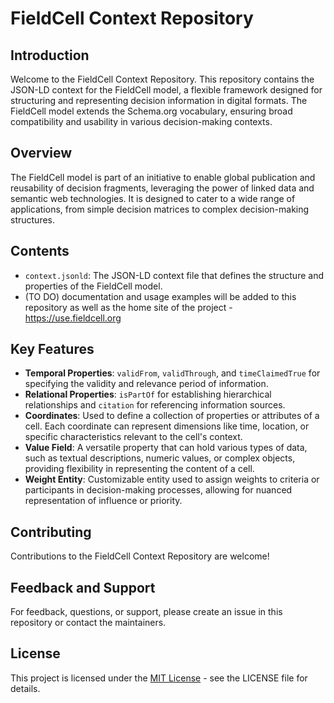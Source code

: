 # FieldCell Context Repository

## Introduction
Welcome to the FieldCell Context Repository. This repository contains the JSON-LD context for the FieldCell model, a flexible framework designed for structuring and representing decision information in digital formats. The FieldCell model extends the Schema.org vocabulary, ensuring broad compatibility and usability in various decision-making contexts.

## Overview
The FieldCell model is part of an initiative to enable global publication and reusability of decision fragments, leveraging the power of linked data and semantic web technologies. It is designed to cater to a wide range of applications, from simple decision matrices to complex decision-making structures.

## Contents
- `context.jsonld`: The JSON-LD context file that defines the structure and properties of the FieldCell model.
- (TO DO) documentation and usage examples will be added to this repository as well as the home site of the project - https://use.fieldcell.org

## Key Features
- **Temporal Properties**: `validFrom`, `validThrough`, and `timeClaimedTrue` for specifying the validity and relevance period of information.
- **Relational Properties**: `isPartOf` for establishing hierarchical relationships and `citation` for referencing information sources.
- **Coordinates**: Used to define a collection of properties or attributes of a cell. Each coordinate can represent dimensions like time, location, or specific characteristics relevant to the cell's context.
- **Value Field**: A versatile property that can hold various types of data, such as textual descriptions, numeric values, or complex objects, providing flexibility in representing the content of a cell.
- **Weight Entity**: Customizable entity used to assign weights to criteria or participants in decision-making processes, allowing for nuanced representation of influence or priority.

## Contributing
Contributions to the FieldCell Context Repository are welcome! 
## Feedback and Support
For feedback, questions, or support, please create an issue in this repository or contact the maintainers.

## License
This project is licensed under the [MIT License](LICENSE) - see the LICENSE file for details.

